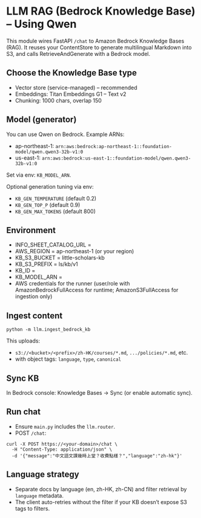 # LLM RAG (Bedrock Knowledge Base) – Using Qwen

This module wires FastAPI `/chat` to Amazon Bedrock Knowledge Bases (RAG). It reuses your ContentStore to generate multilingual Markdown into S3, and calls RetrieveAndGenerate with a Bedrock model.

## Choose the Knowledge Base type

- Vector store (service-managed) – recommended
- Embeddings: Titan Embeddings G1 – Text v2
- Chunking: 1000 chars, overlap 150

## Model (generator)

You can use Qwen on Bedrock. Example ARNs:
- ap-northeast-1: `arn:aws:bedrock:ap-northeast-1::foundation-model/qwen.qwen3-32b-v1:0`
- us-east-1: `arn:aws:bedrock:us-east-1::foundation-model/qwen.qwen3-32b-v1:0`

Set via env: `KB_MODEL_ARN`.

Optional generation tuning via env:
- `KB_GEN_TEMPERATURE` (default 0.2)
- `KB_GEN_TOP_P` (default 0.9)
- `KB_GEN_MAX_TOKENS` (default 800)

## Environment

- INFO_SHEET_CATALOG_URL = <your catalog CSV>
- AWS_REGION = ap-northeast-1 (or your region)
- KB_S3_BUCKET = little-scholars-kb
- KB_S3_PREFIX = ls/kb/v1
- KB_ID = <KnowledgeBaseId>
- KB_MODEL_ARN = <Qwen ARN above>
- AWS credentials for the runner (user/role with AmazonBedrockFullAccess for runtime; AmazonS3FullAccess for ingestion only)

## Ingest content

```
python -m llm.ingest_bedrock_kb
```

This uploads:
- `s3://<bucket>/<prefix>/zh-HK/courses/*.md`, `.../policies/*.md`, etc.
- with object tags: `language`, `type`, `canonical`

## Sync KB

In Bedrock console: Knowledge Bases → Sync (or enable automatic sync).

## Run chat

- Ensure `main.py` includes the `llm.router`.
- POST `/chat`:

```
curl -X POST https://<your-domain>/chat \
  -H "Content-Type: application/json" \
  -d '{"message":"中文語文課幾時上堂？收費點樣？","language":"zh-hk"}'
```

## Language strategy

- Separate docs by language (en, zh-HK, zh-CN) and filter retrieval by `language` metadata.
- The client auto-retries without the filter if your KB doesn’t expose S3 tags to filters.